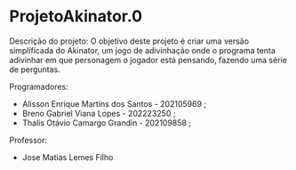 # ProjetoAkinator.0

Descrição do projeto:
  O objetivo deste projeto é criar uma versão simplificada do Akinator, um jogo de adivinhação onde o programa tenta adivinhar em que personagem o jogador está pensando, fazendo uma série de perguntas.

Programadores:  
  - Alisson Enrique Martins dos Santos - 202105969  ;
  - Breno Gabriel Viana Lopes - 202223250 ;
  - Thalis Otávio Camargo Grandin - 202109858 ;

Professor:  
  - Jose Matias Lemes Filho
